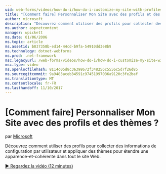 ```yaml
---
uid: web-forms/videos/how-do-i/how-do-i-customize-my-site-with-profiles-and-themes
title: "[Comment faire] Personnaliser Mon Site avec des profils et des thèmes ? | Microsoft Docs"
author: microsoft
description: "Découvrez comment utiliser des profils pour collecter des informations de configuration par utilisateur et appliquer des thèmes pour étendre une apparence-et-cohérente dans tout le site Web."
ms.author: aspnetcontent
manager: wpickett
ms.date: 01/06/2006
ms.topic: article
ms.assetid: b837358b-ed14-44cd-b9fa-54910dd3e8b9
ms.technology: dotnet-webforms
ms.prod: .net-framework
msc.legacyurl: /web-forms/videos/how-do-i/how-do-i-customize-my-site-with-profiles-and-themes
msc.type: video
ms.openlocfilehash: 8114c05d8c36398672f348256c5556c5d7f26d85
ms.sourcegitcommit: 9a9483aceb34591c97451997036a9120c3fe2baf
ms.translationtype: MT
ms.contentlocale: fr-FR
ms.lasthandoff: 11/10/2017
---
```

<a name="how-do-i-customize-my-site-with-profiles-and-themes"></a>[Comment faire] Personnaliser Mon Site avec des profils et des thèmes ?
====================
par [Microsoft](https://github.com/microsoft)

Découvrez comment utiliser des profils pour collecter des informations de configuration par utilisateur et appliquer des thèmes pour étendre une apparence-et-cohérente dans tout le site Web.

[&#9654; Regardez la vidéo (12 minutes)](https://channel9.msdn.com/Blogs/ASP-NET-Site-Videos/how-do-i-customize-my-site-with-profiles-and-themes)

